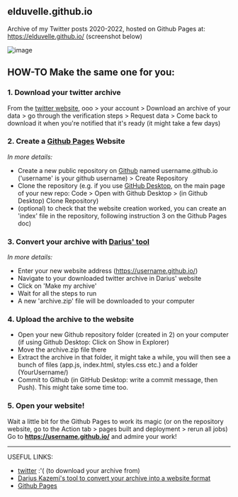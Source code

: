 ## elduvelle.github.io
Archive of my Twitter posts 2020-2022, hosted on Github Pages at: https://elduvelle.github.io/ (screenshot below)

![image](https://github.com/elduvelle/elduvelle.github.io/assets/64431932/1af0aa4f-4fc7-4a80-b977-52deed6e0903)


## HOW-TO Make the same one for you:

### 1. Download your twitter archive  
From the [twitter website](https://twitter.com/), ooo > your account > Download an archive of your data > go through the verification steps > Request data > Come back to download it when you're notified that it's ready (it might take a few days)
  
### 2. Create a [Github Pages](https://pages.github.com/) Website  
_In more details:_  
- Create a new public repository on [Github](https://github.com/) named username.github.io ('username' is your github username) > Create Repository  
- Clone the repository (e.g. if you use [GitHub Desktop](https://desktop.github.com/), on the main page of your new repo: Code > Open with Github Desktop > (in Github Desktop) Clone Repository)  
- (optional) to check that the website creation worked, you can create an 'index' file in the repository, following instruction 3 on the Github Pages doc)
      
### 3. Convert your archive with [Darius' tool](https://tinysubversions.com/twitter-archive/make-your-own/)  
_In more details:_
   - Enter your new website address (https://username.github.io/)  
   - Navigate to your downloaded twitter archive in Darius' website  
   - Click on 'Make my archive'  
   - Wait for all the steps to run  
   - A new 'archive.zip' file will be downloaded to your computer  

### 4. Upload the archive to the website  
- Open your new Github repository folder (created in 2) on your computer (if using Github Desktop: Click on Show in Explorer)  
- Move the archive.zip file there  
- Extract the archive in that folder, it might take a while, you will then see a bunch of files (app.js, index.html, styles.css etc.) and a folder (YourUsername/)  
- Commit to Github (in GitHub Desktop: write a commit message, then Push). This might take some time too.  

### 5. Open your website!
Wait a little bit for the Github Pages to work its magic (or on the repository website, go to the Action tab > pages built and deployment > rerun all jobs)  
Go to **https://username.github.io/** and admire your work!

----
USEFUL LINKS:
- [twitter](https://twitter.com/) :'( (to download your archive from)
- [Darius Kazemi's tool to convert your archive into a website format](https://tinysubversions.com/twitter-archive/make-your-own/)
- [Github Pages](https://pages.github.com/)


